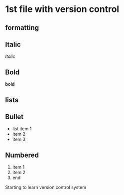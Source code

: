 # 1st file with version control

## formatting
## Italic
*Italic*
## Bold
**bold**

## lists
## Bullet
* list item 1
* item 2
* item 3

## Numbered
1. item 1 
2. item 2
3. end

Starting to learn version control system
